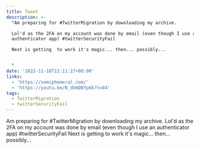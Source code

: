 ```yaml
---
title: Tweet
description: >-
  "Am preparing for #TwitterMigration by downloading my archive.

  Lol'd as the 2FA on my account was done by email (even though I use an
  authenticator app) #twitterSecurityFail

  Next is getting  to work it's magic... then... possibly...


  "
date: '2022-11-18T12:11:27+00:00'
links:
  - 'https://semiphemeral.com/'
  - 'https://youtu.be/N_dUmDBfp6k?t=84'
tags:
  - TwitterMigration
  - twitterSecurityFail
---
```

Am preparing for #TwitterMigration by downloading my archive.
Lol'd as the 2FA on my account was done by email (even though I use an authenticator app) #twitterSecurityFail
Next is getting  to work it's magic... then... possibly...

